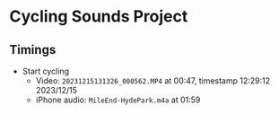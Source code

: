 # Cycling Sounds Project

## Timings

- Start cycling
  - Video: `20231215131326_000562.MP4` at 00:47, timestamp 12:29:12 2023/12/15
  - iPhone audio: `MileEnd-HydePark.m4a` at 01:59
